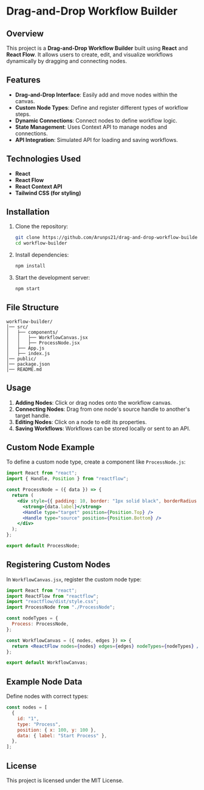 # Drag-and-Drop Workflow Builder

## Overview
This project is a **Drag-and-Drop Workflow Builder** built using **React** and **React Flow**. It allows users to create, edit, and visualize workflows dynamically by dragging and connecting nodes.

## Features
- **Drag-and-Drop Interface**: Easily add and move nodes within the canvas.
- **Custom Node Types**: Define and register different types of workflow steps.
- **Dynamic Connections**: Connect nodes to define workflow logic.
- **State Management**: Uses Context API to manage nodes and connections.
- **API Integration**: Simulated API for loading and saving workflows.

## Technologies Used
- **React**
- **React Flow**
- **React Context API**
- **Tailwind CSS (for styling)**

## Installation
1. Clone the repository:
   ```sh
   git clone https://github.com/Arunps21/drag-and-drop-workflow-builder.git
   cd workflow-builder
   ```
2. Install dependencies:
   ```sh
   npm install
   ```
3. Start the development server:
   ```sh
   npm start
   ```

## File Structure
```
workflow-builder/
│── src/
│   ├── components/
│   │   ├── WorkflowCanvas.jsx
│   │   ├── ProcessNode.jsx
│   ├── App.js
│   ├── index.js
│── public/
│── package.json
│── README.md
```

## Usage
1. **Adding Nodes**: Click or drag nodes onto the workflow canvas.
2. **Connecting Nodes**: Drag from one node's source handle to another's target handle.
3. **Editing Nodes**: Click on a node to edit its properties.
4. **Saving Workflows**: Workflows can be stored locally or sent to an API.

## Custom Node Example
To define a custom node type, create a component like `ProcessNode.js`:

```jsx
import React from "react";
import { Handle, Position } from "reactflow";

const ProcessNode = ({ data }) => {
  return (
    <div style={{ padding: 10, border: "1px solid black", borderRadius: 5 }}>
      <strong>{data.label}</strong>
      <Handle type="target" position={Position.Top} />
      <Handle type="source" position={Position.Bottom} />
    </div>
  );
};

export default ProcessNode;
```

## Registering Custom Nodes
In `WorkflowCanvas.jsx`, register the custom node type:

```jsx
import React from "react";
import ReactFlow from "reactflow";
import "reactflow/dist/style.css";
import ProcessNode from "./ProcessNode";

const nodeTypes = {
  Process: ProcessNode,
};

const WorkflowCanvas = ({ nodes, edges }) => {
  return <ReactFlow nodes={nodes} edges={edges} nodeTypes={nodeTypes} />;
};

export default WorkflowCanvas;
```

## Example Node Data
Define nodes with correct types:

```jsx
const nodes = [
  {
    id: "1",
    type: "Process",
    position: { x: 100, y: 100 },
    data: { label: "Start Process" },
  },
];
```

## License
This project is licensed under the MIT License.